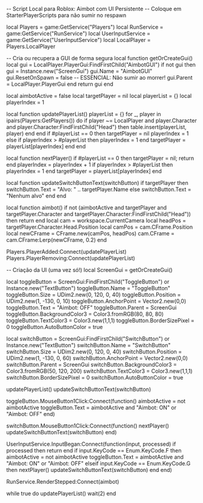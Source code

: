 -- Script Local para Roblox: Aimbot com UI Persistente
-- Coloque em StarterPlayerScripts para não sumir no respawn

local Players = game:GetService("Players")
local RunService = game:GetService("RunService")
local UserInputService = game:GetService("UserInputService")
local LocalPlayer = Players.LocalPlayer

-- Cria ou recupera a GUI de forma segura
local function getOrCreateGui()
    local gui = LocalPlayer.PlayerGui:FindFirstChild("AimbotGUI")
    if not gui then
        gui = Instance.new("ScreenGui")
        gui.Name = "AimbotGUI"
        gui.ResetOnSpawn = false -- ESSENCIAL: Não sumir ao morrer!
        gui.Parent = LocalPlayer.PlayerGui
    end
    return gui
end

local aimbotActive = false
local targetPlayer = nil
local playerList = {}
local playerIndex = 1

local function updatePlayerList()
    playerList = {}
    for _, player in ipairs(Players:GetPlayers()) do
        if player ~= LocalPlayer and player.Character and player.Character:FindFirstChild("Head") then
            table.insert(playerList, player)
        end
    end
    if #playerList == 0 then
        targetPlayer = nil
        playerIndex = 1
    else
        if playerIndex > #playerList then playerIndex = 1 end
        targetPlayer = playerList[playerIndex]
    end
end

local function nextPlayer()
    if #playerList == 0 then targetPlayer = nil; return end
    playerIndex = playerIndex + 1
    if playerIndex > #playerList then playerIndex = 1 end
    targetPlayer = playerList[playerIndex]
end

local function updateSwitchButtonText(switchButton)
    if targetPlayer then
        switchButton.Text = "Alvo: " .. targetPlayer.Name
    else
        switchButton.Text = "Nenhum alvo"
    end
end

local function aimbot()
    if not (aimbotActive and targetPlayer and targetPlayer.Character and targetPlayer.Character:FindFirstChild("Head")) then return end
    local cam = workspace.CurrentCamera
    local headPos = targetPlayer.Character.Head.Position
    local camPos = cam.CFrame.Position
    local newCFrame = CFrame.new(camPos, headPos)
    cam.CFrame = cam.CFrame:Lerp(newCFrame, 0.2)
end

Players.PlayerAdded:Connect(updatePlayerList)
Players.PlayerRemoving:Connect(updatePlayerList)

-- Criação da UI (uma vez só!)
local ScreenGui = getOrCreateGui()

local toggleButton = ScreenGui:FindFirstChild("ToggleButton") or Instance.new("TextButton")
toggleButton.Name = "ToggleButton"
toggleButton.Size = UDim2.new(0, 120, 0, 40)
toggleButton.Position = UDim2.new(1, -130, 0, 10)
toggleButton.AnchorPoint = Vector2.new(0,0)
toggleButton.Text = "Aimbot: OFF"
toggleButton.Parent = ScreenGui
toggleButton.BackgroundColor3 = Color3.fromRGB(80, 80, 80)
toggleButton.TextColor3 = Color3.new(1,1,1)
toggleButton.BorderSizePixel = 0
toggleButton.AutoButtonColor = true

local switchButton = ScreenGui:FindFirstChild("SwitchButton") or Instance.new("TextButton")
switchButton.Name = "SwitchButton"
switchButton.Size = UDim2.new(0, 120, 0, 40)
switchButton.Position = UDim2.new(1, -130, 0, 60)
switchButton.AnchorPoint = Vector2.new(0,0)
switchButton.Parent = ScreenGui
switchButton.BackgroundColor3 = Color3.fromRGB(50, 120, 200)
switchButton.TextColor3 = Color3.new(1,1,1)
switchButton.BorderSizePixel = 0
switchButton.AutoButtonColor = true

updatePlayerList()
updateSwitchButtonText(switchButton)

toggleButton.MouseButton1Click:Connect(function()
    aimbotActive = not aimbotActive
    toggleButton.Text = aimbotActive and "Aimbot: ON" or "Aimbot: OFF"
end)

switchButton.MouseButton1Click:Connect(function()
    nextPlayer()
    updateSwitchButtonText(switchButton)
end)

UserInputService.InputBegan:Connect(function(input, processed)
    if processed then return end
    if input.KeyCode == Enum.KeyCode.F then
        aimbotActive = not aimbotActive
        toggleButton.Text = aimbotActive and "Aimbot: ON" or "Aimbot: OFF"
    elseif input.KeyCode == Enum.KeyCode.G then
        nextPlayer()
        updateSwitchButtonText(switchButton)
    end
end)

RunService.RenderStepped:Connect(aimbot)

while true do
    updatePlayerList()
    wait(2)
end

